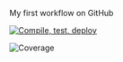 My first workflow on GitHub

[![Compile, test, deploy](https://github.com/kohziyi95/day22-giphyApp/actions/workflows/main.yaml/badge.svg)](https://github.com/kohziyi95/mealplannerapp/actions/workflows/main.yaml)

![Coverage](https://verybigbucket.sgp1.digitaloceanspaces/coverage/mealplannerapp/jacoco.svg)